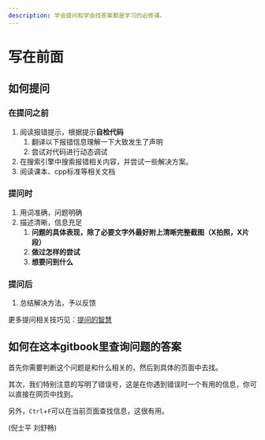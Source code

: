```yaml
---
description: 学会提问和学会找答案都是学习的必修课。
---
```


# 写在前面

## 如何提问

### 在提问之前

1. 阅读报错提示，根据提示**自检代码**
   1. 翻译以下报错信息理解一下大致发生了声明
   2. 尝试对代码进行动态调试
2. 在搜索引擎中搜索报错相关内容，并尝试一些解决方案。
3. 阅读课本、cpp标准等相关文档

### 提问时

1. 用词准确，问题明确
2. 描述清晰，信息充足
   1. **问题的具体表现，除了必要文字外最好附上清晰完整截图（X拍照，X片段）**
   2. **做过怎样的尝试**
   3. **想要问到什么**

### 提问后

1. 总结解决方法，予以反馈

更多提问相关技巧见：[提问的智慧](https://github.com/ryanhanwu/How-To-Ask-Questions-The-Smart-Way/blob/main/README-zh\_CN.md)

## 如何在这本gitbook里查询问题的答案

首先你需要判断这个问题是和什么相关的，然后到具体的页面中去找。

其次，我们特别注意的写明了错误号，这是在你遇到错误时一个有用的信息，你可以直接在网页中找到。

另外，`Ctrl`+`F`可以在当前页面查找信息，这很有用。

(倪士平 刘舒畅)

